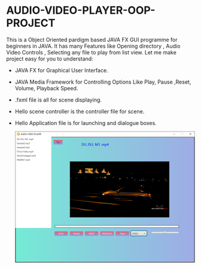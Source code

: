 # AUDIO-VIDEO-PLAYER-OOP-PROJECT
This is a Object Oriented pardigm based JAVA FX GUI programme for beginners in JAVA. It has many Features like Opening directory , Audio Video Controls ,
Selecting any file to play from list view.
Let me make project easy for you to understand:
* JAVA FX for Graphical User Interface.
* JAVA Media Framework for Controlling Options Like Play, Pause ,Reset, Volume, Playback Speed.
* .fxml file is all for scene displaying.
* Hello scene controller is the controller file for scene.
* Hello Application file is for launching and dialogue boxes.


  ![Project Image](https://github.com/MuhammadTahaMustafa-06/AUDIO-VIDEO-PLAYER-OOP-PROJECT/blob/230db39000b54833a8206e8363de40d97c8de7d7/Screenshot%202023-06-22%20163404.png)
